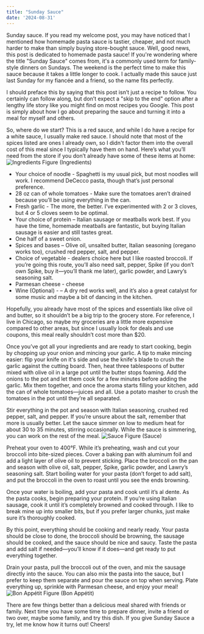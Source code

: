 ```yaml
---
title: "Sunday Sauce"
date: '2024-08-31'
---
```


Sunday sauce. If you read my welcome post, you may have noticed that I mentioned how homemade pasta sauce is tastier, cheaper, and not much harder to make than simply buying store-bought sauce. Well, good news, this post is dedicated to homemade pasta sauce! If you're wondering where the title "Sunday Sauce" comes from, it's a commonly used term for family-style dinners on Sundays. The weekend is the perfect time to make this sauce because it takes a little longer to cook. I actually made this sauce just last Sunday for my fiancée and a friend, so the name fits perfectly.

I should preface this by saying that this post isn’t just a recipe to follow. You certainly can follow along, but don’t expect a "skip to the end" option after a lengthy life story like you might find on most recipes you Google. This post is simply about how I go about preparing the sauce and turning it into a meal for myself and others.

So, where do we start? This is a red sauce, and while I do have a recipe for a white sauce, I usually make red sauce. I should note that most of the spices listed are ones I already own, so I didn't factor them into the overall cost of this meal since I typically have them on hand. Here’s what you’ll need from the store if you don’t already have some of these items at home:
![Ingredients](/images/Spices.jpg "Ingredients") Figure (Ingredients)

- Your choice of noodle - Spaghetti is my usual pick, but most noodles will work. I recommend DeCecco pasta, though that’s just personal preference.
- 28 oz can of whole tomatoes - Make sure the tomatoes aren’t drained because you’ll be using everything in the can.
- Fresh garlic - The more, the better. I’ve experimented with 2 or 3 cloves, but 4 or 5 cloves seem to be optimal.
- Your choice of protein  – Italian sausage or meatballs work best. If you have the time, homemade meatballs are fantastic, but buying Italian sausage is easier and still tastes great.
- One half of a sweet onion.
- Spices and bases – Olive oil, unsalted butter, Italian seasoning (oregano works too), crushed red pepper, salt, and pepper.
- Choice of vegetable - dealers choice here but I like roasted broccoli. If you’re going this route, you’ll also need salt, pepper, Spike (if you don’t own Spike, buy it—you’ll thank me later), garlic powder, and Lawry’s seasoning salt.
- Parmesan cheese - cheese
- Wine (Optional) - – A dry red works well, and it’s also a great catalyst for some music and maybe a bit of dancing in the kitchen.

Hopefully, you already have most of the spices and essentials like olive oil and butter, so it shouldn’t be a big trip to the grocery store. For reference, I live in Chicago, so maybe my groceries are a little more expensive compared to other areas, but since I usually look for deals and use coupons, this meal really shouldn’t cost more than $20.

Once you’ve got all your ingredients and are ready to start cooking, begin by chopping up your onion and mincing your garlic. A tip to make mincing easier: flip your knife on it's side and use the knife's blade to crush the garlic against the cutting board. Then, heat three tablespoons of butter mixed with olive oil in a large pot until the butter stops foaming. Add the onions to the pot and let them cook for a few minutes before adding the garlic. Mix them together, and once the aroma starts filling your kitchen, add the can of whole tomatoes—juices and all. Use a potato masher to crush the tomatoes in the pot until they’re all separated.

Stir everything in the pot and season with Italian seasoning, crushed red pepper, salt, and pepper. If you’re unsure about the salt, remember that more is usually better. Let the sauce simmer on low to medium heat for about 30 to 35 minutes, stirring occasionally. While the sauce is simmering, you can work on the rest of the meal.
![Sauce](/images/Sunday_Sauce.jpg "Sauce") Figure (Sauce)

Preheat your oven to 400°F. While it’s preheating, wash and cut your broccoli into bite-sized pieces. Cover a baking pan with aluminum foil and add a light layer of olive oil to prevent sticking. Place the broccoli on the pan and season with olive oil, salt, pepper, Spike, garlic powder, and Lawry’s seasoning salt. Start boiling water for your pasta (don’t forget to add salt), and put the broccoli in the oven to roast until you see the ends browning.

Once your water is boiling, add your pasta and cook until it’s al dente. As the pasta cooks, begin preparing your protein. If you’re using Italian sausage, cook it until it’s completely browned and cooked through. I like to break mine up into smaller bits, but if you prefer larger chunks, just make sure it’s thoroughly cooked.

By this point, everything should be cooking and nearly ready. Your pasta should be close to done, the broccoli should be browning, the sausage should be cooked, and the sauce should be nice and saucy. Taste the pasta and add salt if needed—you’ll know if it does—and get ready to put everything together.

Drain your pasta, pull the broccoli out of the oven, and mix the sausage directly into the sauce. You can also mix the pasta into the sauce, but I prefer to keep them separate and pour the sauce on top when serving. Plate everything up, sprinkle with Parmesan cheese, and enjoy your meal!
![Bon Appétit](/images/Gabagool.jpg "Bon Appétit") Figure (Bon Appétit)

There are few things better than a delicious meal shared with friends or family. Next time you have some time to prepare dinner, invite a friend or two over, maybe some family, and try this dish. If you give Sunday Sauce a try, let me know how it turns out! Cheers!
 